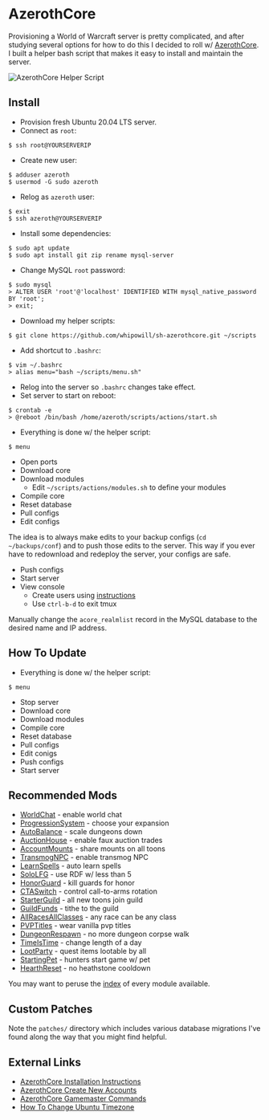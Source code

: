 # AzerothCore

Provisioning a World of Warcraft server is pretty complicated, and after studying several options for how to do this I decided to roll w/ [AzerothCore](https://www.azerothcore.org/).  I built a helper bash script that makes it easy to install and maintain the server.

![AzerothCore Helper Script](https://i.imgur.com/hAfugvT.png)

## Install

- Provision fresh Ubuntu 20.04 LTS server.
- Connect as ``root``:

```
$ ssh root@YOURSERVERIP
```

- Create new user:

```
$ adduser azeroth
$ usermod -G sudo azeroth
```

- Relog as ``azeroth`` user:

```
$ exit
$ ssh azeroth@YOURSERVERIP
```

- Install some dependencies:

```
$ sudo apt update
$ sudo apt install git zip rename mysql-server
```

- Change MySQL ``root`` password:

```
$ sudo mysql
> ALTER USER 'root'@'localhost' IDENTIFIED WITH mysql_native_password BY 'root';
> exit;
```

- Download my helper scripts:

```
$ git clone https://github.com/whipowill/sh-azerothcore.git ~/scripts
```

- Add shortcut to ``.bashrc``:

```
$ vim ~/.bashrc
> alias menu="bash ~/scripts/menu.sh"
```

- Relog into the server so ``.bashrc`` changes take effect.
- Set server to start on reboot:

```
$ crontab -e
> @reboot /bin/bash /home/azeroth/scripts/actions/start.sh
```

- Everything is done w/ the helper script:

```
$ menu
```

- Open ports
- Download core
- Download modules
    - Edit ``~/scripts/actions/modules.sh`` to define your modules
- Compile core
- Reset database
- Pull configs
- Edit configs

The idea is to always make edits to your backup configs (``cd ~/backups/conf``) and to push those edits to the server. This way if you ever have to redownload and redeploy the server, your configs are safe.

- Push configs
- Start server
- View console
    - Create users using [instructions](https://www.azerothcore.org/wiki/creating-accounts)
    - Use ``ctrl-b-d`` to exit tmux

Manually change the ``acore_realmlist`` record in the MySQL database to the desired name and IP address.

## How To Update

- Everything is done w/ the helper script:

```
$ menu
```

- Stop server
- Download core
- Download modules
- Compile core
- Reset database
- Pull configs
- Edit conigs
- Push configs
- Start server

## Recommended Mods

- [WorldChat](https://github.com/azerothcore/mod-world-chat) - enable world chat
- [ProgressionSystem](https://github.com/azerothcore/mod-progression-system) - choose your expansion
- [AutoBalance](https://github.com/azerothcore/mod-autobalance.git) - scale dungeons down
- [AuctionHouse](https://github.com/azerothcore/mod-ah-bot.git) - enable faux auction trades
- [AccountMounts](https://github.com/azerothcore/mod-account-mounts) - share mounts on all toons
- [TransmogNPC](https://github.com/azerothcore/mod-transmog.git) - enable transmog NPC
- [LearnSpells](https://github.com/noisiver/mod-learnspells) - auto learn spells
- [SoloLFG](https://github.com/azerothcore/mod-solo-lfg.git) - use RDF w/ less than 5
- [HonorGuard](https://github.com/azerothcore/mod-gain-honor-guard) - kill guards for honor
- [CTASwitch](https://github.com/azerothcore/mod-cta-switch) - control call-to-arms rotation
- [StarterGuild](https://github.com/azerothcore/mod-starter-guild) - all new toons join guild
- [GuildFunds](https://github.com/noisiver/mod-guildfunds) - tithe to the guild
- [AllRacesAllClasses](https://github.com/heyitsbench/mod-arac) - any race can be any class
- [PVPTitles](https://github.com/azerothcore/mod-pvp-titles) - wear vanilla pvp titles
- [DungeonRespawn](https://github.com/AnchyDev/DungeonRespawn) - no more dungeon corpse walk
- [TimeIsTime](https://github.com/dunjeon/mod-TimeIsTime) - change length of a day
- [LootParty](https://github.com/pangolp/mod-quest-loot-party) - quest items lootable by all
- [StartingPet](https://github.com/Gozzim/mod-starting-pet) - hunters start game w/ pet
- [HearthReset](https://github.com/BytesGalore/mod-no-hearthstone-cooldown) - no heathstone cooldown

You may want to peruse the [index](https://github.com/topics/azerothcore-module) of every module available.

## Custom Patches

Note the ``patches/`` directory which includes various database migrations I've found along the way that you might find helpful.

## External Links

- [AzerothCore Installation Instructions](https://www.azerothcore.org/wiki/ac-dashboard-core-installation)
- [AzerothCore Create New Accounts](https://www.azerothcore.org/wiki/creating-accounts)
- [AzerothCore Gamemaster Commands](https://www.azerothcore.org/wiki/gm-commands)
- [How To Change Ubuntu Timezone](https://linuxize.com/post/how-to-set-or-change-timezone-on-ubuntu-20-04/)